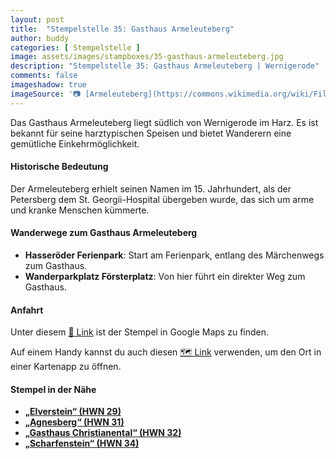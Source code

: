```yaml
---
layout: post
title:  "Stempelstelle 35: Gasthaus Armeleuteberg"
author: buddy
categories: [ Stempelstelle ]
image: assets/images/stampboxes/35-gasthaus-armeleuteberg.jpg
description: "Stempelstelle 35: Gasthaus Armeleuteberg | Wernigerode"
comments: false
imageshadow: true
imageSource: '📷 [Armeleuteberg](https://commons.wikimedia.org/wiki/File:Armeleuteberg.jpg) von <a href="https://de.wikipedia.org/wiki/Benutzer:Hejkal" class="extiw" title="de:Benutzer:Hejkal">Benutzer:Hejkal</a> unter Lizenz [CC BY-SA 2.0 de](https://creativecommons.org/licenses/by-sa/2.0/de/deed.en)'
---
```


Das Gasthaus Armeleuteberg liegt südlich von Wernigerode im Harz. Es ist bekannt für seine harztypischen Speisen und bietet Wanderern eine gemütliche Einkehrmöglichkeit.

#### Historische Bedeutung

Der Armeleuteberg erhielt seinen Namen im 15. Jahrhundert, als der Petersberg dem St. Georgii-Hospital übergeben wurde, das sich um arme und kranke Menschen kümmerte.

#### Wanderwege zum Gasthaus Armeleuteberg

- **Hasseröder Ferienpark**: Start am Ferienpark, entlang des Märchenwegs zum Gasthaus.
- **Wanderparkplatz Försterplatz**: Von hier führt ein direkter Weg zum Gasthaus.

#### Anfahrt

Unter diesem [📍 Link](https://www.google.com/maps/dir/?api=1&origin=&destination=51.81545%2C%2010.77663) ist der Stempel in Google Maps zu finden.

<div class="android-only">
  Auf einem Handy kannst du auch diesen 
  <a href="geo:51.81545,10.77663">🗺️ Link</a> 
  verwenden, um den Ort in einer Kartenapp zu öffnen.
  <p></p>
</div>

#### Stempel in der Nähe

- [**„Elverstein“ (HWN 29)**](/stempelstelle-29-elversstein)
- [**„Agnesberg“ (HWN 31)**](/stempelstelle-31-agnesberg)
- [**„Gasthaus Christianental“ (HWN 32)**](/stempelstelle-32-gasthaus-christianental)
- [**„Scharfenstein“ (HWN 34)**](/stempelstelle-34-scharfenstein)
